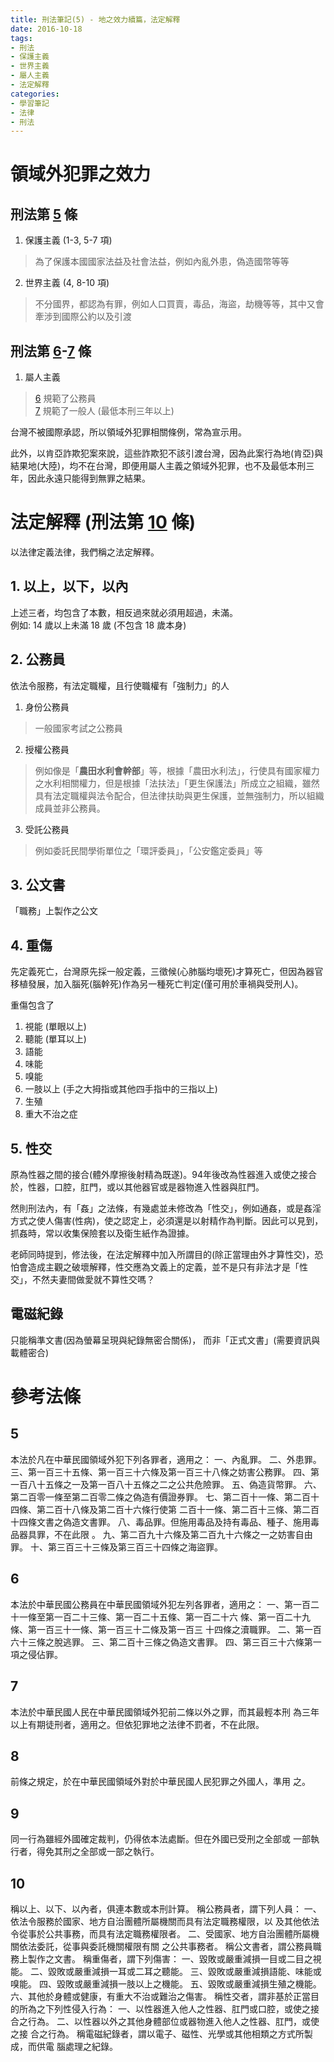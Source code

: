 ```yaml
---
title: 刑法筆記(5) - 地之效力續篇，法定解釋
date: 2016-10-18
tags:
- 刑法
- 保護主義
- 世界主義
- 屬人主義
- 法定解釋
categories:
- 學習筆記
- 法律
- 刑法
---
```


# 領域外犯罪之效力
## 刑法第 [5](#5) 條
1.  保護主義 (1-3, 5-7 項)
  > 為了保護本國國家法益及社會法益，例如內亂外患，偽造國幣等等

2.  世界主義 (4, 8-10 項)
  > 不分國界，都認為有罪，例如人口買賣，毒品，海盜，劫機等等，其中又會牽涉到國際公約以及引渡

## 刑法第 [6](#6)-[7](#7) 條
1.  屬人主義
  > [6](#6) 規範了公務員  
  > [7](#7) 規範了一般人 (最低本刑三年以上)

<!-- more -->

台灣不被國際承認，所以領域外犯罪相關條例，常為宣示用。  

此外，以肯亞詐欺犯案來說，這些詐欺犯不該引渡台灣，因為此案行為地(肯亞)與結果地(大陸)，均不在台灣，即便用屬人主義之領域外犯罪，也不及最低本刑三年，因此永遠只能得到無罪之結果。

# 法定解釋 (刑法第 [10](#10) 條)
以法律定義法律，我們稱之法定解釋。

## 1. 以上，以下，以內
上述三者，均包含了本數，相反過來就必須用超過，未滿。  
例如: 14 歲以上未滿 18 歲 (不包含 18 歲本身)

## 2. 公務員
依法令服務，有法定職權，且行使職權有「強制力」的人
1. 身份公務員
  > 一般國家考試之公務員

2. 授權公務員
  > 例如像是「**農田水利會幹部**」等，根據「農田水利法」，行使具有國家權力之水利相關權力，但是根據「法扶法」「更生保護法」所成立之組織，雖然具有法定職權與法令配合，但法律扶助與更生保護，並無強制力，所以組織成員並非公務員。

3. 受託公務員
  > 例如委託民間學術單位之「環評委員」，「公安鑑定委員」等

## 3. 公文書
「職務」上製作之公文

## 4. 重傷
先定義死亡，台灣原先採一般定義，三徵候(心肺腦均壞死)才算死亡，但因為器官移植發展，加入腦死(腦幹死)作為另一種死亡判定(僅可用於車禍與受刑人)。

重傷包含了
1. 視能 (單眼以上)
2. 聽能 (單耳以上)
3. 語能
4. 味能
5. 嗅能
6. 一肢以上 (手之大拇指或其他四手指中的三指以上)
7. 生殖
8. 重大不治之症

## 5. 性交
原為性器之間的接合(體外摩擦後射精為既遂)。94年後改為性器進入或使之接合於，性器，口腔，肛門，或以其他器官或是器物進入性器與肛門。

然則刑法內，有「姦」之法條，有幾處並未修改為「性交」，例如通姦，或是姦淫方式之使人傷害(性病)，使之認定上，必須還是以射精作為判斷。因此可以見到，抓姦時，常以收集保險套以及衛生紙作為證據。

老師同時提到，修法後，在法定解釋中加入所謂目的(除正當理由外才算性交)，恐怕會造成主觀之破壞解釋，性交應為文義上的定義，並不是只有非法才是「性交」，不然夫妻間做愛就不算性交嗎？

## 電磁紀錄
只能稱準文書(因為螢幕呈現與紀錄無密合關係)， 而非「正式文書」(需要資訊與載體密合)

# 參考法條

## 5
本法於凡在中華民國領域外犯下列各罪者，適用之：
一、內亂罪。
二、外患罪。
三、第一百三十五條、第一百三十六條及第一百三十八條之妨害公務罪。
四、第一百八十五條之一及第一百八十五條之二之公共危險罪。
五、偽造貨幣罪。
六、第二百零一條至第二百零二條之偽造有價證券罪。
七、第二百十一條、第二百十四條、第二百十八條及第二百十六條行使第
    二百十一條、第二百十三條、第二百十四條文書之偽造文書罪。
八、毒品罪。但施用毒品及持有毒品、種子、施用毒品器具罪，不在此限
    。
九、第二百九十六條及第二百九十六條之一之妨害自由罪。
十、第三百三十三條及第三百三十四條之海盜罪。

## 6
本法於中華民國公務員在中華民國領域外犯左列各罪者，適用之：
一、第一百二十一條至第一百二十三條、第一百二十五條、第一百二十六
    條、第一百二十九條、第一百三十一條、第一百三十二條及第一百三
    十四條之瀆職罪。
二、第一百六十三條之脫逃罪。
三、第二百十三條之偽造文書罪。
四、第三百三十六條第一項之侵佔罪。

## 7
本法於中華民國人民在中華民國領域外犯前二條以外之罪，而其最輕本刑
為三年以上有期徒刑者，適用之。但依犯罪地之法律不罰者，不在此限。

## 8
前條之規定，於在中華民國領域外對於中華民國人民犯罪之外國人，準用
之。

## 9
同一行為雖經外國確定裁判，仍得依本法處斷。但在外國已受刑之全部或
一部執行者，得免其刑之全部或一部之執行。

## 10
稱以上、以下、以內者，俱連本數或本刑計算。
稱公務員者，謂下列人員：
一、依法令服務於國家、地方自治團體所屬機關而具有法定職務權限，以
    及其他依法令從事於公共事務，而具有法定職務權限者。
二、受國家、地方自治團體所屬機關依法委託，從事與委託機關權限有關
    之公共事務者。
稱公文書者，謂公務員職務上製作之文書。
稱重傷者，謂下列傷害：
一、毀敗或嚴重減損一目或二目之視能。
二、毀敗或嚴重減損一耳或二耳之聽能。
三、毀敗或嚴重減損語能、味能或嗅能。
四、毀敗或嚴重減損一肢以上之機能。
五、毀敗或嚴重減損生殖之機能。
六、其他於身體或健康，有重大不治或難治之傷害。
稱性交者，謂非基於正當目的所為之下列性侵入行為：
一、以性器進入他人之性器、肛門或口腔，或使之接合之行為。
二、以性器以外之其他身體部位或器物進入他人之性器、肛門，或使之接
    合之行為。
稱電磁紀錄者，謂以電子、磁性、光學或其他相類之方式所製成，而供電
腦處理之紀錄。
